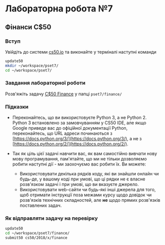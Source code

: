 # Лабораторна робота №7

## Фінанси C$50

### Вступ

Увійдіть до системи [cs50.io](https://cs50.io) та виконайте у терміналі наступні команди

```bash
update50
mkdir ~/workspace/pset7/
cd ~/workspace/pset7/
```

### Завдання лабораторної роботи

Розв'яжіть задачу [C$50 Finance](tasks/cs50-finance.md) у папці `pset7/finance/`

### Підказки

* Переконайтесь, що ви використовуєте Python 3, а не Python 2. Python 3 встановлено за замовчуванням у CS50 IDE, але якщо Google приведе вас до офіційної документації Python, переконайтесь, що URL адреси починаються з [https://docs.python.org/3/](https://docs.python.org/3/), а не з [https://docs.python.org/2/](https://docs.python.org/2/).


* Так як ціль цієї задачі навчити вас, як вам самостійно вивчати нову мову програмування, пам'ятайте, що ми не тільки дозволяємо робити наступні дії - ми заохочуємо вас робити їх. Ви можете:

    * Використовувати декілька рядків коду, які ви знайшли онлайн чи будь-де, у вашому коді при умові, що ці рядки не є власне розв'язком задачі і при умові, що ви вказуєте джерело. 
    * Використовувати web-сайти чи будь-які інші джерела для того, щоб отримати інструкції поза межами курсу щодо довідок чи розв'язків технічних складностей, але **не** щодо прямих розв'язків поставлених задач. 

### Як відправляти задачу на перевірку

```bash
update50
cd ~/workspace/pset7/finance/
submit50 cs50/2018/x/finance
```